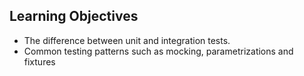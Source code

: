 ## Learning Objectives

- The difference between unit and integration tests.
- Common testing patterns such as mocking, parametrizations and fixtures

